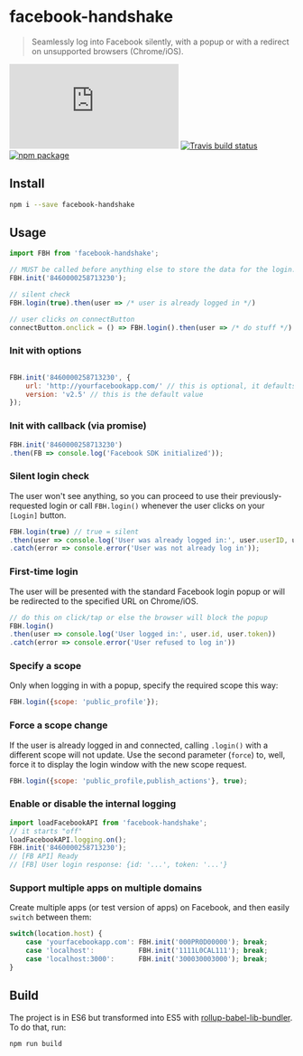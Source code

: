 # facebook-handshake

> Seamlessly log into Facebook silently, with a popup or with a redirect on unsupported browsers (Chrome/iOS).

[![gzipped size](https://badges.herokuapp.com/size/github/bfred-it/facebook-handshake/master/dist/facebook-handshake.byte-count.js?gzip=true&label=gzipped%20size)](#readme) [![Travis build status](https://api.travis-ci.org/bfred-it/facebook-handshake.svg?branch=master)](https://travis-ci.org/bfred-it/facebook-handshake) [![npm package](https://img.shields.io/npm/v/facebook-handshake.svg)](https://www.npmjs.com/package/facebook-handshake) 

## Install 
```sh
npm i --save facebook-handshake
```

## Usage

```js
import FBH from 'facebook-handshake';

// MUST be called before anything else to store the data for the login.
FBH.init('8460000258713230');

// silent check
FBH.login(true).then(user => /* user is already logged in */)

// user clicks on connectButton
connectButton.onclick = () => FBH.login().then(user => /* do stuff */)

```

### Init with options

```js

FBH.init('8460000258713230', {
    url: 'http://yourfacebookapp.com/' // this is optional, it defaults to location.href
    version: 'v2.5' // this is the default value
});

```

### Init with callback (via promise)

```js
FBH.init('8460000258713230')
.then(FB => console.log('Facebook SDK initialized'));
```

### Silent login check

The user won't see anything, so you can proceed to use their previously-requested login or call `FBH.login()` whenever the user clicks on your `[Login]` button.

```js
FBH.login(true) // true = silent
.then(user => console.log('User was already logged in:', user.userID, user.accessToken))
.catch(error => console.error('User was not already log in'));
```

### First-time login

The user will be presented with the standard Facebook login popup or will be redirected to the specified URL on Chrome/iOS.

```js
// do this on click/tap or else the browser will block the popup
FBH.login()
.then(user => console.log('User logged in:', user.id, user.token))
.catch(error => console.error('User refused to log in'))
```

### Specify a scope

Only when logging in with a popup, specify the required scope this way:

```js
FBH.login({scope: 'public_profile'});
```

### Force a scope change

If the user is already logged in and connected, calling `.login()` with a different scope will not update. Use the second parameter (`force`) to, well, force it to display the login window with the new scope request.

```js
FBH.login({scope: 'public_profile,publish_actions'}, true);
```

### Enable or disable the internal logging

```js
import loadFacebookAPI from 'facebook-handshake';
// it starts "off"
loadFacebookAPI.logging.on();
FBH.init('8460000258713230');
// [FB API] Ready
// [FB] User login response: {id: '...', token: '...'}
```

### Support multiple apps on multiple domains

Create multiple apps (or test version of apps) on Facebook, and then easily `switch` between them:

```js
switch(location.host) {
    case 'yourfacebookapp.com': FBH.init('000PR0D00000'); break;
    case 'localhost':           FBH.init('1111L0CAL111'); break;
    case 'localhost:3000':      FBH.init('300030003000'); break;
}
```

## Build

The project is in ES6 but transformed into ES5 with [rollup-babel-lib-bundler](https://github.com/frostney/rollup-babel-lib-bundler). To do that, run:

```sh
npm run build
```
